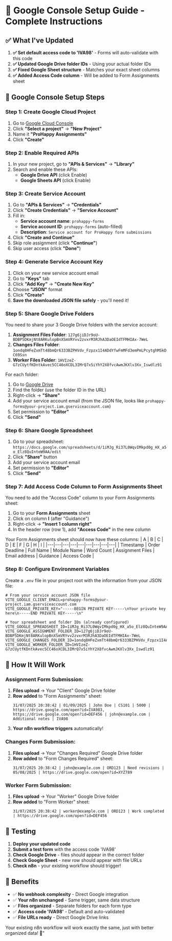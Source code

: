 # 🚀 Google Console Setup Guide - Complete Instructions

## ✅ What I've Updated

1. **✅ Set default access code to 'IVA98'** - Forms will auto-validate with this code
2. **✅ Updated Google Drive folder IDs** - Using your actual folder IDs
3. **✅ Fixed Google Sheet structure** - Matches your exact sheet columns
4. **✅ Added Access Code column** - Will be added to Form Assignments sheet

## 🔧 Google Console Setup Steps

### Step 1: Create Google Cloud Project

1. Go to [Google Cloud Console](https://console.cloud.google.com/)
2. Click **"Select a project"** → **"New Project"**
3. Name it **"ProHappy Assignments"**
4. Click **"Create"**

### Step 2: Enable Required APIs

1. In your new project, go to **"APIs & Services"** → **"Library"**
2. Search and enable these APIs:
   - **Google Drive API** (click Enable)
   - **Google Sheets API** (click Enable)

### Step 3: Create Service Account

1. Go to **"APIs & Services"** → **"Credentials"**
2. Click **"Create Credentials"** → **"Service Account"**
3. Fill in:
   - **Service account name**: `prohappy-forms`
   - **Service account ID**: `prohappy-forms` (auto-filled)
   - **Description**: `Service account for ProHappy form submissions`
4. Click **"Create and Continue"**
5. Skip role assignment (click **"Continue"**)
6. Skip user access (click **"Done"**)

### Step 4: Generate Service Account Key

1. Click on your new service account email
2. Go to **"Keys"** tab
3. Click **"Add Key"** → **"Create New Key"**
4. Choose **"JSON"** format
5. Click **"Create"**
6. **Save the downloaded JSON file safely** - you'll need it!

### Step 5: Share Google Drive Folders

You need to share your 3 Google Drive folders with the service account:

1. **Assignment Files Folder**: `127g6jiDJr9oU-BDBP5DKmjNt8ARKulopBnXSmVRYvv2zvxrM3RJhA3DaOEIdTFMHIAx-7WeL`
2. **Changes Files Folder**: `1ondq8HFeZxmTt48bmQr6333BZPHVdv_Fzpzx1I4ADdYfwFmMFd3emPmLPcytghMSkDC69Ssn`
3. **Worker Files Folder**: `1HVIzeZ-G7zCUytfKDntkAvec5CC46oXCDL3IMrQ7x5iYhY2X8fvcAwmJKXlv3Xx_Iswdlz91`

For each folder:
1. Go to [Google Drive](https://drive.google.com/)
2. Find the folder (use the folder ID in the URL)
3. Right-click → **"Share"**
4. Add your service account email (from the JSON file, looks like `prohappy-forms@your-project.iam.gserviceaccount.com`)
5. Set permission to **"Editor"**
6. Click **"Send"**

### Step 6: Share Google Spreadsheet

1. Go to your spreadsheet: `https://docs.google.com/spreadsheets/d/1iMJg_Ri37L0WqvIMkpd0g_HX_a5o_Elz8QuInteW9AA/edit`
2. Click **"Share"** button
3. Add your service account email
4. Set permission to **"Editor"**
5. Click **"Send"**

### Step 7: Add Access Code Column to Form Assignments Sheet

You need to add the "Access Code" column to your Form Assignments sheet:

1. Go to your **Form Assignments** sheet
2. Click on column **I** (after "Guidance")
3. Right-click → **"Insert 1 column right"**
4. In the header row (row 1), add **"Access Code"** in the new column

Your Form Assignments sheet should now have these columns:
| A | B | C | D | E | F | G | H | I |
|---|---|---|---|---|---|---|---|---|
| Timestamp | Order Deadline | Full Name | Module Name | Word Count | Assignment Files | Email address | Guidance | Access Code |

### Step 8: Configure Environment Variables

Create a `.env` file in your project root with the information from your JSON file:

```env
# From your service account JSON file
VITE_GOOGLE_CLIENT_EMAIL=prohappy-forms@your-project.iam.gserviceaccount.com
VITE_GOOGLE_PRIVATE_KEY="-----BEGIN PRIVATE KEY-----\nYour private key here\n-----END PRIVATE KEY-----\n"

# Your spreadsheet and folder IDs (already configured)
VITE_GOOGLE_SPREADSHEET_ID=1iMJg_Ri37L0WqvIMkpd0g_HX_a5o_Elz8QuInteW9AA
VITE_GOOGLE_ASSIGNMENT_FOLDER_ID=127g6jiDJr9oU-BDBP5DKmjNt8ARKulopBnXSmVRYvv2zvxrM3RJhA3DaOEIdTFMHIAx-7WeL
VITE_GOOGLE_CHANGES_FOLDER_ID=1ondq8HFeZxmTt48bmQr6333BZPHVdv_Fzpzx1I4ADdYfwFmMFd3emPmLPcytghMSkDC69Ssn
VITE_GOOGLE_WORKER_FOLDER_ID=1HVIzeZ-G7zCUytfKDntkAvec5CC46oXCDL3IMrQ7x5iYhY2X8fvcAwmJKXlv3Xx_Iswdlz91
```

## 🎯 How It Will Work

### **Assignment Form Submission:**
1. **Files upload** → Your "Client" Google Drive folder
2. **Row added** to "Form Assignments" sheet:
   ```
   31/07/2025 20:38:42 | 01/09/2025 | John Doe | CS101 | 5000 | https://drive.google.com/open?id=IVA983, https://drive.google.com/open?id=DEF456 | john@example.com | Additional notes | IVA98
   ```
3. **Your n8n workflow triggers** automatically!

### **Changes Form Submission:**
1. **Files upload** → Your "Changes Required" Google Drive folder
2. **Row added** to "Form Changes Required" sheet:
   ```
   31/07/2025 20:38:42 | john@example.com | ORD123 | Need revisions | 05/08/2025 | https://drive.google.com/open?id=XYZ789
   ```

### **Worker Form Submission:**
1. **Files upload** → Your "Worker" Google Drive folder  
2. **Row added** to "Form Worker" sheet:
   ```
   31/07/2025 20:38:42 | worker@example.com | ORD123 | Work completed | https://drive.google.com/open?id=DEF456
   ```

## 🧪 Testing

1. **Deploy your updated code**
2. **Submit a test form** with the access code 'IVA98'
3. **Check Google Drive** - files should appear in the correct folder
4. **Check Google Sheet** - new row should appear with file URLs
5. **Check n8n** - your existing workflow should trigger!

## 🎉 Benefits

- ✅ **No webhook complexity** - Direct Google integration
- ✅ **Your n8n unchanged** - Same trigger, same data structure
- ✅ **Files organized** - Separate folders for each form type
- ✅ **Access code 'IVA98'** - Default and auto-validated
- ✅ **File URLs ready** - Direct Google Drive links

Your existing n8n workflow will work exactly the same, just with better organized data! 🚀"